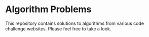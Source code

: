 # Algorithm Problems
This repository contains solutions to algorithms from various code challenge websites. Please feel free to take a look. 
